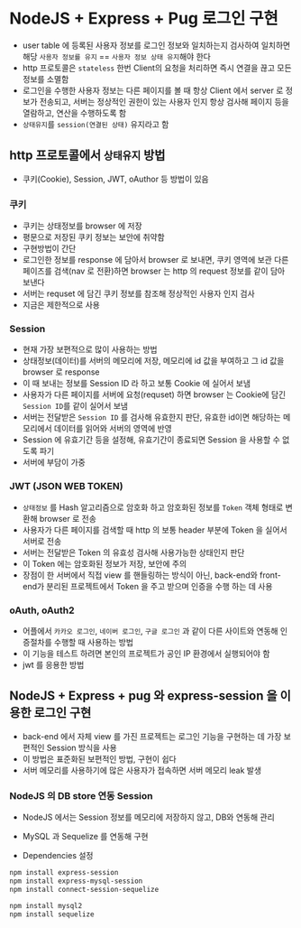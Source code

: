 # NodeJS + Express + Pug 로그인 구현

- user table 에 등록된 사용자 정보를 로그인 정보와 일치하는지 검사하여
  일치하면 해당 `사용자 정보를 유지` == `사용자 정보 상태 유지`해야 한다
- http 프로토콜은 `stateless` 한번 Client의 요청을 처리하면
  즉시 연결을 끊고 모든 정보를 소멸함
- 로그인을 수행한 사용자 정보는 다른 페이지를 볼 때 항상 Client 에서
  server 로 정보가 전송되고, 서버는 정상적인 권한이 있는 사용자 인지
  항상 검사해 페이지 등을 열람하고, 연산을 수행하도록 함
- `상태유지`를 `session(연결된 상태)` 유지라고 함

## http 프로토콜에서 `상태유지` 방법

- 쿠키(Cookie), Session, JWT, oAuthor 등 방법이 있음

### 쿠키

- 쿠키는 상태정보를 browser 에 저장
- 평문으로 저장된 쿠키 정보는 보안에 취약함
- 구현방법이 간단
- 로그인한 정보를 response 에 담아서 browser 로 보내면, 쿠키 영역에 보관
  다른 페이즈를 검색(nav 로 전환)하면 browser 는 http 의 request 정보를
  같이 담아 보낸다
- 서버는 requset 에 담긴 쿠키 정보를 참조해 정상적인 사용자 인지 검사
- 지금은 제한적으로 사용

### Session

- 현재 가장 보편적으로 많이 사용하는 방법
- 상태정보(데이터)를 서버의 메모리에 저장, 메모리에 id 값을 부여하고
  그 id 값을 browser 로 response
- 이 때 보내는 정보를 Session ID 라 하고 보통 Cookie 에 실어서 보냄
- 사용자가 다른 페이지를 서버에 요청(requset) 하면 browser 는 Cookie에
  담긴 `Session ID`를 같이 실어서 보냄
- 서버는 전달받은 `Session ID` 를 검사해 유효한지 판단,
  유효한 id이면 해당하는 메모리에서 데이터를 읽어와 서버의 영역에 반영
- Session 에 유효기간 등을 설정해, 유효기간이 종료되면 Session 을
  사용할 수 없도록 파기
- 서버에 부담이 가중

### JWT (JSON WEB TOKEN)

- `상태정보` 를 Hash 알고리즘으로 암호화 하고 암호화된 정보를 `Token`
  객체 형태로 변환해 browser 로 전송
- 사용자가 다른 페이지를 검색할 때 http 의 보통 header 부분에 Token 을
  실어서 서버로 전송
- 서버는 전달받은 Token 의 유효성 검사해 사용가능한 상태인지 판단
- 이 Token 에는 암호화된 정보가 저장, 보안에 주의
- 장점이 한 서버에서 직접 view 를 핸들링하는 방식이 아닌, back-end와
  front-end가 분리된 프로젝트에서 Token 을 주고 받으며 인증을 수행
  하는 데 사용

### oAuth, oAuth2

- 어플에서 `카카오 로그인`, `네이버 로그인`, `구글 로그인` 과 같이 다른
  사이트와 연동해 인증절차를 수행할 때 사용하는 방법
- 이 기능을 테스트 하려면 본인의 프로젝트가 공인 IP 환경에서 실행되어야 함
- jwt 를 응용한 방법

## NodeJS + Express + pug 와 express-session 을 이용한 로그인 구현

- back-end 에서 자체 view 를 가진 프로젝트는 로그인 기능을 구현하는 데
  가장 보편적인 Session 방식을 사용
- 이 방법은 표준화된 보편적인 방법, 구현이 쉽다
- 서버 메모리를 사용하기에 많은 사용자가 접속하면 서버 메모리 leak 발생

### NodeJS 의 DB store 연동 Session

- NodeJS 에서는 Session 정보를 메모리에 저장하지 않고, DB와 연동해 관리
- MySQL 과 Sequelize 를 연동해 구현

- Dependencies 설정

```bash
npm install express-session
npm install express-mysql-session
npm install connect-session-sequelize

npm install mysql2
npm install sequelize

```
